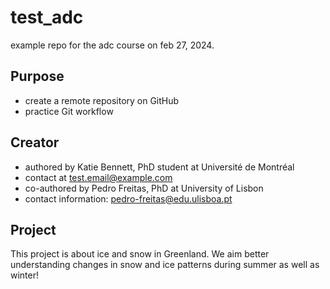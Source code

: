 # test_adc
example repo for the adc course on feb 27, 2024.

## Purpose

- create a remote repository on GitHub
- practice Git workflow

## Creator

- authored by Katie Bennett, PhD student at Université de Montréal
- contact at test.email@example.com
- co-authored by Pedro Freitas, PhD at University of Lisbon
- contact information: pedro-freitas@edu.ulisboa.pt

## Project

This project is about ice and snow in Greenland. We aim better understanding changes in snow and ice patterns during summer as well as winter!